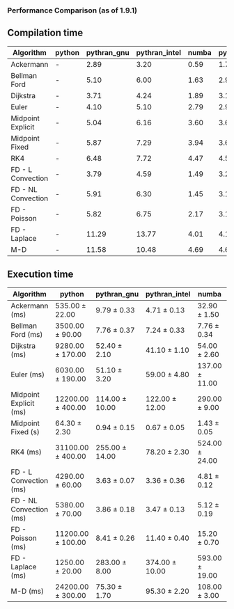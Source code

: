 ### Performance Comparison (as of 1.9.1)
## Compilation time
Algorithm                 | python                    | pythran_gnu               | pythran_intel             | numba                     | pyccel_fortran_gnu        | pyccel_c_gnu              | pyccel_fortran_intel      | pyccel_c_intel           
------------------------- | ------------------------- | ------------------------- | ------------------------- | ------------------------- | ------------------------- | ------------------------- | ------------------------- | -------------------------
Ackermann                 | -                         | 2.89                      | 3.20                      | 0.59                      | 1.71                      | 1.64                      | 1.89                      | 1.89                     
Bellman Ford              | -                         | 5.10                      | 6.00                      | 1.63                      | 2.97                      | 2.96                      | 3.03                      | 2.74                     
Dijkstra                  | -                         | 3.71                      | 4.24                      | 1.89                      | 3.10                      | 2.99                      | 3.25                      | 2.89                     
Euler                     | -                         | 4.10                      | 5.10                      | 2.79                      | 2.92                      | 3.06                      | 3.42                      | 2.79                     
Midpoint Explicit         | -                         | 5.04                      | 6.16                      | 3.60                      | 3.60                      | 3.43                      | 3.59                      | 3.23                     
Midpoint Fixed            | -                         | 5.87                      | 7.29                      | 3.94                      | 3.66                      | 3.63                      | 4.20                      | 3.48                     
RK4                       | -                         | 6.48                      | 7.72                      | 4.47                      | 4.50                      | 4.41                      | 5.06                      | 4.23                     
FD - L Convection         | -                         | 3.79                      | 4.59                      | 1.49                      | 3.25                      | 2.97                      | 3.36                      | 2.91                     
FD - NL Convection        | -                         | 5.91                      | 6.30                      | 1.45                      | 3.19                      | 3.09                      | 3.44                      | 2.99                     
FD - Poisson              | -                         | 5.82                      | 6.75                      | 2.17                      | 3.19                      | 3.10                      | 3.78                      | 2.93                     
FD - Laplace              | -                         | 11.29                     | 13.77                     | 4.01                      | 4.11                      | 4.16                      | 4.34                      | 3.74                     
M-D                       | -                         | 11.58                     | 10.48                     | 4.69                      | 4.66                      | 4.18                      | 5.08                      | 3.85                     

## Execution time
Algorithm                 | python                    | pythran_gnu               | pythran_intel             | numba                     | pyccel_fortran_gnu        | pyccel_c_gnu              | pyccel_fortran_intel      | pyccel_c_intel           
------------------------- | ------------------------- | ------------------------- | ------------------------- | ------------------------- | ------------------------- | ------------------------- | ------------------------- | -------------------------
Ackermann (ms)            | 535.00 $\pm$ 22.00        | 9.79 $\pm$ 0.33           | 4.71 $\pm$ 0.13           | 32.90 $\pm$ 1.50          | 2.51 $\pm$ 0.19           | 2.48 $\pm$ 0.12           | 21.20 $\pm$ 1.00          | 4.69 $\pm$ 0.17          
Bellman Ford (ms)         | 3500.00 $\pm$ 90.00       | 7.76 $\pm$ 0.37           | 7.24 $\pm$ 0.33           | 7.76 $\pm$ 0.34           | 5.46 $\pm$ 0.29           | 10.60 $\pm$ 0.40          | 5.45 $\pm$ 0.15           | 10.30 $\pm$ 0.40         
Dijkstra (ms)             | 9280.00 $\pm$ 170.00      | 52.40 $\pm$ 2.10          | 41.10 $\pm$ 1.10          | 54.00 $\pm$ 2.60          | 47.30 $\pm$ 3.50          | 72.90 $\pm$ 3.10          | 67.40 $\pm$ 2.10          | 79.00 $\pm$ 5.00         
Euler (ms)                | 6030.00 $\pm$ 190.00      | 51.10 $\pm$ 3.20          | 59.00 $\pm$ 4.80          | 137.00 $\pm$ 11.00        | 25.90 $\pm$ 1.90          | 295.00 $\pm$ 18.00        | 16.50 $\pm$ 1.10          | 278.00 $\pm$ 17.00       
Midpoint Explicit (ms)    | 12200.00 $\pm$ 400.00     | 114.00 $\pm$ 10.00        | 122.00 $\pm$ 12.00        | 290.00 $\pm$ 9.00         | 45.20 $\pm$ 1.10          | 583.00 $\pm$ 19.00        | 32.60 $\pm$ 1.80          | 581.00 $\pm$ 15.00       
Midpoint Fixed (s)        | 64.30 $\pm$ 2.30          | 0.94 $\pm$ 0.15           | 0.67 $\pm$ 0.05           | 1.43 $\pm$ 0.05           | 0.15 $\pm$ 0.01           | 2.95 $\pm$ 0.08           | 0.10 $\pm$ 0.00           | 2.96 $\pm$ 0.06          
RK4 (ms)                  | 31100.00 $\pm$ 400.00     | 255.00 $\pm$ 14.00        | 78.20 $\pm$ 2.30          | 524.00 $\pm$ 24.00        | 62.30 $\pm$ 2.30          | 1020.00 $\pm$ 40.00       | 82.80 $\pm$ 4.00          | 915.00 $\pm$ 21.00       
FD - L Convection (ms)    | 4290.00 $\pm$ 60.00       | 3.63 $\pm$ 0.07           | 3.36 $\pm$ 0.36           | 4.81 $\pm$ 0.12           | 3.31 $\pm$ 0.38           | 5.19 $\pm$ 0.48           | 2.32 $\pm$ 0.08           | 10.40 $\pm$ 0.30         
FD - NL Convection (ms)   | 5380.00 $\pm$ 70.00       | 3.86 $\pm$ 0.18           | 3.47 $\pm$ 0.13           | 5.12 $\pm$ 0.19           | 3.33 $\pm$ 0.20           | 6.31 $\pm$ 0.49           | 2.46 $\pm$ 0.14           | 12.20 $\pm$ 0.30         
FD - Poisson (ms)         | 11200.00 $\pm$ 100.00     | 8.41 $\pm$ 0.26           | 11.40 $\pm$ 0.40          | 15.20 $\pm$ 0.70          | 8.97 $\pm$ 0.28           | 12.30 $\pm$ 0.40          | 8.70 $\pm$ 0.22           | 16.20 $\pm$ 0.40         
FD - Laplace (ms)         | 1250.00 $\pm$ 20.00       | 283.00 $\pm$ 8.00         | 374.00 $\pm$ 10.00        | 593.00 $\pm$ 19.00        | 201.00 $\pm$ 5.00         | 594.00 $\pm$ 15.00        | 216.00 $\pm$ 7.00         | 754.00 $\pm$ 15.00       
M-D (ms)                  | 24200.00 $\pm$ 300.00     | 75.30 $\pm$ 1.70          | 95.30 $\pm$ 2.20          | 108.00 $\pm$ 3.00         | 145.00 $\pm$ 7.00         | 150.00 $\pm$ 5.00         | 111.00 $\pm$ 4.00         | 145.00 $\pm$ 7.00        
